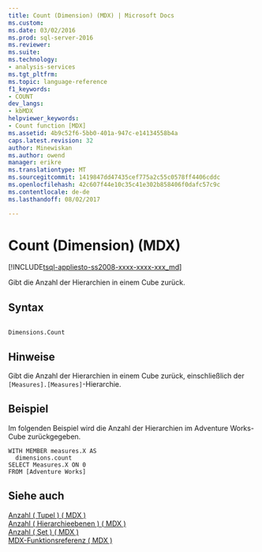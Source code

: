 ```yaml
---
title: Count (Dimension) (MDX) | Microsoft Docs
ms.custom: 
ms.date: 03/02/2016
ms.prod: sql-server-2016
ms.reviewer: 
ms.suite: 
ms.technology:
- analysis-services
ms.tgt_pltfrm: 
ms.topic: language-reference
f1_keywords:
- COUNT
dev_langs:
- kbMDX
helpviewer_keywords:
- Count function [MDX]
ms.assetid: 4b9c52f6-5bb0-401a-947c-e14134558b4a
caps.latest.revision: 32
author: Minewiskan
ms.author: owend
manager: erikre
ms.translationtype: MT
ms.sourcegitcommit: 1419847dd47435cef775a2c55c0578ff4406cddc
ms.openlocfilehash: 42c607f44e10c35c41e302b858406f0dafc57c9c
ms.contentlocale: de-de
ms.lasthandoff: 08/02/2017

---
```

# <a name="count-dimension-mdx"></a>Count (Dimension) (MDX)
[!INCLUDE[tsql-appliesto-ss2008-xxxx-xxxx-xxx_md](../includes/tsql-appliesto-ss2008-xxxx-xxxx-xxx-md.md)]

  Gibt die Anzahl der Hierarchien in einem Cube zurück.  
  
## <a name="syntax"></a>Syntax  
  
```  
  
Dimensions.Count   
```  
  
## <a name="remarks"></a>Hinweise  
 Gibt die Anzahl der Hierarchien in einem Cube zurück, einschließlich der `[Measures].[Measures]`-Hierarchie.  
  
## <a name="example"></a>Beispiel  
 Im folgenden Beispiel wird die Anzahl der Hierarchien im Adventure Works-Cube zurückgegeben.  
  
```  
WITH MEMBER measures.X AS  
  dimensions.count   
SELECT Measures.X ON 0  
FROM [Adventure Works]  
```  
  
## <a name="see-also"></a>Siehe auch  
 [Anzahl &#40; Tupel &#41; &#40; MDX &#41;](../mdx/count-tuple-mdx.md)   
 [Anzahl &#40; Hierarchieebenen &#41; &#40; MDX &#41;](../mdx/count-hierarchy-levels-mdx.md)   
 [Anzahl &#40; Set &#41; &#40; MDX &#41;](../mdx/count-set-mdx.md)   
 [MDX-Funktionsreferenz &#40; MDX &#41;](../mdx/mdx-function-reference-mdx.md)  
  
  

